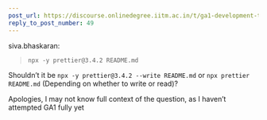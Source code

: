```yaml
---
post_url: https://discourse.onlinedegree.iitm.ac.in/t/ga1-development-tools-discussion-thread-tds-jan-2025/161083/51
reply_to_post_number: 49
---
```

 siva.bhaskaran:

> `npx -y prettier@3.4.2 README.md`

Shouldn’t it be `npx -y prettier@3.4.2 --write README.md` or `npx prettier README.md` (Depending on whether to write or read)?

Apologies, I may not know full context of the question, as I haven’t attempted GA1 fully yet
